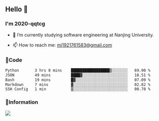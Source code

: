 ## Hello 👋


### I'm 2020-qqtcg

- 🔭 I’m currently studying software engineering at Nanjing University. 
<!-- - 🌱 I’m currently learning MLsys and -->
<!-- - 👯 I’m looking to collaborate on ... -->
<!-- - 🤔 I’m looking for help with ... -->
<!-- - 💬 Ask me about ... -->
- 📫 How to reach me: mj1921761583@gmail.com
<!-- - 😄 Pronouns: ... -->
<!-- - ⚡ Fun fact: ... -->

### 🌱Code
<!--START_SECTION:waka-->

```txt
Python       3 hrs 8 mins    █████████████████▒░░░░░░░   69.90 %
JSON         49 mins         ████▓░░░░░░░░░░░░░░░░░░░░   18.51 %
Bash         19 mins         █▓░░░░░░░░░░░░░░░░░░░░░░░   07.09 %
Markdown     7 mins          ▓░░░░░░░░░░░░░░░░░░░░░░░░   02.82 %
SSH Config   1 min           ▒░░░░░░░░░░░░░░░░░░░░░░░░   00.70 %
```

<!--END_SECTION:waka-->

### 💬Information
![](https://github-readme-stats.vercel.app/api?username=2020-qqtcg&theme=buefy&hide_border=false)


<!-- <div align="center"> <img src="https://github-readme-activity-graph.vercel.app/graph?username=2020-qqtcg&theme=minimal" /> </div> -->


